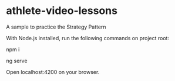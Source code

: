 # athlete-video-lessons
A sample to practice the Strategy Pattern

With Node.js installed, run the following commands on project root:

npm i

ng serve

Open localhost:4200 on your browser.
